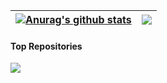

| <a href="https://github.com/ai-winter"><img align="center" src="https://github-readme-stats.vercel.app/api?username=ai-winter&show_icons=true&include_all_commits=true&theme=buefy&hide_border=true" alt="Anurag's github stats" /></a> | <a href="https://github.com/ai-winter"><img align="center" src="https://github-readme-stats.vercel.app/api/top-langs/?username=ai-winter&layout=compact&theme=buefy&hide_border=true" /></a> |
| ------------- | ------------- |

#### Top Repositories


<a href="https://github.com/ai-winter">
  <img align="center" src="https://github-readme-stats.vercel.app/api/pin/?username=ai-winter&repo=ros_motion_planning&theme=buefy" />
</a>

<!--
**ai-winter/ai-winter** is a ✨ _special_ ✨ repository because its `README.md` (this file) appears on your GitHub profile.

Here are some ideas to get you started:

- 🔭 I’m currently working on ...
- 🌱 I’m currently learning ...
- 👯 I’m looking to collaborate on ...
- 🤔 I’m looking for help with ...
- 💬 Ask me about ...
- 📫 How to reach me: ...
- 😄 Pronouns: ...
- ⚡ Fun fact: ...
-->
